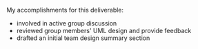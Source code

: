 My accomplishments for this deliverable:
 * involved in active group discussion
 * reviewed group members' UML design and provide feedback
 * drafted an initial team design summary section